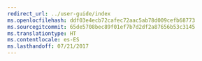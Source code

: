 ```yaml
---
redirect_url: ../user-guide/index
ms.openlocfilehash: ddf03e4ecb72cafec72aac5ab78d009cefb68773
ms.sourcegitcommit: 65de5708bec89f01ef7b7d2df2a87656b53c3145
ms.translationtype: HT
ms.contentlocale: es-ES
ms.lasthandoff: 07/21/2017
---
```

